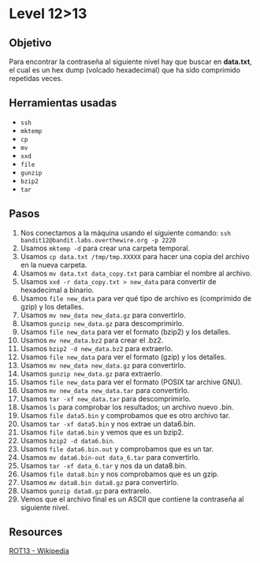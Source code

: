 # Level 12>13

## Objetivo

Para encontrar la contraseña al siguiente nivel hay que buscar en **data.txt**, el cual es un hex dump (volcado hexadecimal) que ha sido comprimido repetidas veces.

## Herramientas usadas

* `ssh`
* `mktemp`
* `cp`
* `mv`
* `xxd`
* `file`
* `gunzip`
* `bzip2`
* `tar`

## Pasos

1. Nos conectamos a la máquina usando el siguiente comando: `ssh bandit12@bandit.labs.overthewire.org -p 2220`
2. Usamos `mktemp -d` para crear una carpeta temporal.
3. Usamos `cp data.txt /tmp/tmp.XXXXX` para hacer una copia del archivo en la nueva carpeta.
4. Usamos `mv data.txt data_copy.txt` para cambiar el nombre al archivo.
5. Usamos `xxd -r data_copy.txt > new_data` para convertir de hexadecimal a binario.
6. Usamos `file new_data` para ver qué tipo de archivo es (comprimido de gzip) y los detalles.
7. Usamos `mv new_data new_data.gz` para convertirlo.
8. Usamos `gunzip new_data.gz` para descomprimirlo.
9. Usamos `file new_data` para ver el formato (bzip2) y los detalles.
10. Usamos `mv new_data.bz2` para crear el .bz2.
11. Usamos `bzip2 -d new_data.bz2` para extraerlo.
12. Usamos `file new_data` para ver el formato (gzip) y los detalles.
13. Usamos `mv new_data new_data.gz` para convertirlo.
14. Usamos `gunzip new_data.gz` para extraerlo.
15. Usamos `file new_data` para ver el formato (POSIX tar archive GNU).
16. Usamos `mv new_data new_data.tar` para convertirlo.
17. Usamos `tar -xf new_data.tar` para descomprimirlo.
18. Usamos `ls` para comprobar los resultados; un archivo nuevo .bin.
19. Usamos `file data5.bin` y comprobamos que es otro archivo tar.
20. Usamos `tar -xf data5.bin` y nos extrae un data6.bin.
21. Usamos `file data6.bin` y vemos que es un bzip2.
22. Usamos `bzip2 -d data6.bin`.
23. Usamos `file data6.bin.out` y comprobamos que es un tar.
24. Usamos `mv data6.bin-out data_6.tar` para convertirlo.
25. Usamos `tar -xf data_6.tar` y nos da un data8.bin.
26. Usamos `file data8.bin` y nos comprobamos que es un gzip.
27. Usamos `mv data8.bin data8.gz` para convertirlo.
28. Usamos `gunzip data8.gz` para extrarelo.
29. Vemos que el archivo final es un ASCII que contiene la contraseña al siguiente nivel.

## Resources

[ROT13 - Wikipedia](https://en.wikipedia.org/wiki/Hex_dump)
